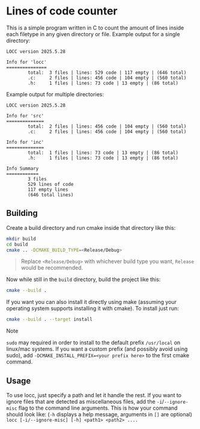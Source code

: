 # Lines of code counter

This is a simple program written in C to count the amount of lines inside each filetype in any given directory or file.
Example output for a single directory:
```
LOCC version 2025.5.28

Info for 'locc'
===============
        total:  3 files | lines: 529 code | 117 empty | (646 total)
        .c:     2 files | lines: 456 code | 104 empty | (560 total)
        .h:     1 files | lines: 73 code | 13 empty | (86 total)

```

Example output for multiple directories:
```
LOCC version 2025.5.28

Info for 'src'
==============
        total:  2 files | lines: 456 code | 104 empty | (560 total)
        .c:     2 files | lines: 456 code | 104 empty | (560 total)

Info for 'inc'
==============
        total:  1 files | lines: 73 code | 13 empty | (86 total)
        .h:     1 files | lines: 73 code | 13 empty | (86 total)

Info Summary
============
        3 files
        529 lines of code
        117 empty lines
        (646 total lines)

```

## Building
Create a build directory and run cmake inside that directory like this:
```bash
mkdir build
cd build
cmake .. -DCMAKE_BUILD_TYPE=<Release/Debug>
```
> Replace `<Release/Debug>` with whichever build type you want, `Release` would be recommended.

Now while still in the `build` directory, build the project like this:
```bash
cmake --build .
```

If you want you can also install it directly using make (assuming your operating system supports installing it with cmake).
To install just run:
```bash
cmake --build . --target install
```
> [!NOTE]
> `sudo` may required in order to install to the default prefix `/usr/local` on linux/mac systems.
> If you want a custom prefix (and possibly avoid using sudo),
> add `-DCMAKE_INSTALL_PREFIX=<your prefix here>` to the first cmake command.

## Usage
To use locc, just specify a path and let it handle the rest.
If you want to ignore files that are detected as miscellaneous files,
add the `-i`/`--ignore-misc` flag to the command line arguments.
This is how your command should look like: (`-h` displays a help message, arguments in `[]` are optional)
`locc [-i/--ignore-misc] [-h] <path1> <path2> ....`
